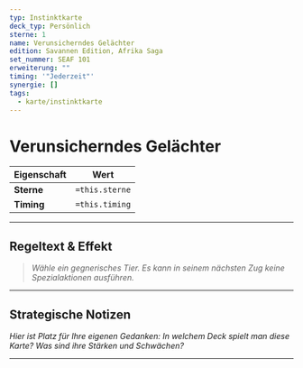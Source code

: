 ```yaml
---
typ: Instinktkarte
deck_typ: Persönlich
sterne: 1
name: Verunsicherndes Gelächter
edition: Savannen Edition, Afrika Saga
set_nummer: SEAF 101
erweiterung: ""
timing: '"Jederzeit"'
synergie: []
tags:
  - karte/instinktkarte
---
```


# Verunsicherndes Gelächter

| Eigenschaft | Wert |
|---|---|
| **Sterne** | `=this.sterne` |
| **Timing** | `=this.timing` |

---
## Regeltext & Effekt

> *Wähle ein gegnerisches Tier. Es kann in seinem nächsten Zug keine Spezialaktionen ausführen.*

---
## Strategische Notizen

*Hier ist Platz für Ihre eigenen Gedanken: In welchem Deck spielt man diese Karte? Was sind ihre Stärken und Schwächen?*

---
